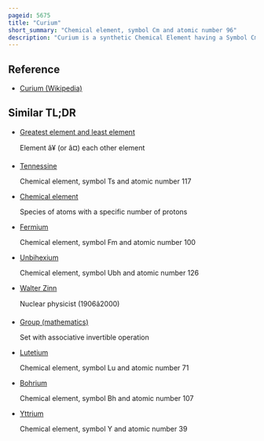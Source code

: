 ```yaml
---
pageid: 5675
title: "Curium"
short_summary: "Chemical element, symbol Cm and atomic number 96"
description: "Curium is a synthetic Chemical Element having a Symbol Cm and an atomic Number 96. This transuranic Actinide Element was named after the famous Scientists Marie and pierre Curie who were known for their Research on Radioactivity. Curium was first intentionally made by the Team of Glenn T. Seaborg, Ralph A. James and albert Ghiorso using the Cyclotron at Berkeley in 1944. They bombarded the newly discovered element plutonium with alpha particles. It then went to the metallurgical Laboratory at the University of Chicago where a small Sample of Curium was finally separated and identified. The discovery was kept secret until after the end of World War II. The News was released to the Public in november 1947. Most Curium is produced by bombarding Uranium or Plutonium in nuclear Reactors with Neutrons one Tonne of spent nuclear Fuel contains 20 Grams of Cu."
---
```


## Reference

- [Curium (Wikipedia)](https://en.wikipedia.org/?curid=5675)

## Similar TL;DR

- [Greatest element and least element](/tldr/en/greatest-element-and-least-element)

  Element â¥ (or â¤) each other element

- [Tennessine](/tldr/en/tennessine)

  Chemical element, symbol Ts and atomic number 117

- [Chemical element](/tldr/en/chemical-element)

  Species of atoms with a specific number of protons

- [Fermium](/tldr/en/fermium)

  Chemical element, symbol Fm and atomic number 100

- [Unbihexium](/tldr/en/unbihexium)

  Chemical element, symbol Ubh and atomic number 126

- [Walter Zinn](/tldr/en/walter-zinn)

  Nuclear physicist (1906â2000)

- [Group (mathematics)](/tldr/en/group-mathematics)

  Set with associative invertible operation

- [Lutetium](/tldr/en/lutetium)

  Chemical element, symbol Lu and atomic number 71

- [Bohrium](/tldr/en/bohrium)

  Chemical element, symbol Bh and atomic number 107

- [Yttrium](/tldr/en/yttrium)

  Chemical element, symbol Y and atomic number 39
